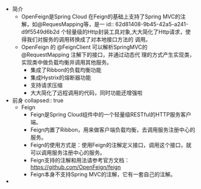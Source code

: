 - 简介
	- OpenFeign是Spring Cloud 在Feign的基础上支持了Spring MVC的注解，如@RequesMapping等，是一
	  id:: 62d81408-9b45-42a5-a241-d9f5549d6b2d
	  个轻量级的Http封装工具对象,大大简化了Http请求，使得我们对服务的调用转换成了对本地接口方法的
	  调用。
	- OpenFeign 的 @FeignClient 可以解析SpringMVC的 @RequestMapping 注解下的接口，并通过动态代
	  理的方式产生实现类，实现类中做负载均衡并调用其他服务。
		- 集成了Ribbon的负载均衡功能
		- 集成Hystrix的熔断器功能
		- 支持请求压缩
		- 大大简化了远程调用的代码，同时功能还增强啦
- 前身
  collapsed:: true
	- Feign
		- Feign是Spring Cloud组件中的一个轻量级RESTful的HTTP服务客户端。
		- Feign内置了Ribbon，用来做客户端负载均衡，去调用服务注册中心的服务。
		- Feign的使用方式是：使用Feign的注解定义接口，调用这个接口，就可以调用服务注册中心的服务。
		- Feign支持的注解和用法请参考官方文档：https://github.com/OpenFeign/feign
		- Feign本身不支持Spring MVC的注解，它有一套自己的注解。
-